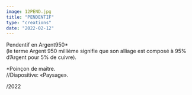 ```yaml
---
image: 12PEND.jpg
title: "PENDENTIF"
type: "creations"
date: "2022-02-12"
---
```


Pendentif en Argent950*  
 (le terme Argent 950 millième signifie que son alliage est composé à 95% d’Argent pour 5% de cuivre).

*Poinçon de maître.  
//Diapositive: «Paysage».  

/2022

